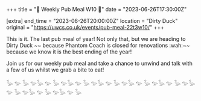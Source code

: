 +++
title = "🍑 Weekly Pub Meal W10 🍑"
date = "2023-06-26T17:30:00Z"

[extra]
end_time = "2023-06-26T20:00:00Z"
location = "Dirty Duck"
original = "https://uwcs.co.uk/events/pub-meal-22t3w10/"
+++

This is it. The last pub meal of year! Not only that, but we are heading to Dirty Duck ~~ because Phantom Coach is closed for renovations :wah:~~ because we know it is the best ending of the year!

Join us for our weekly pub meal and take a chance to unwind and talk with a few of us whilst we grab a bite to eat!

𓅭 𓅰 𓅭 𓅰𓅭 𓅰 𓅭 𓅰𓅭 𓅰 𓅭 𓅰𓅭 𓅰 𓅭 𓅰𓅭 𓅰 𓅭 𓅰𓅭 𓅰 𓅭 𓅰𓅭 𓅰 𓅭 𓅰𓅭 𓅰 𓅭 𓅰𓅭 𓅰 𓅭
